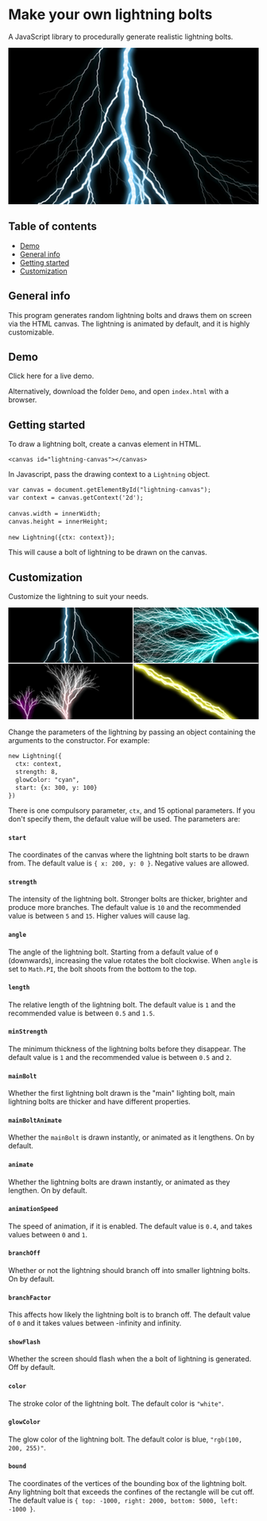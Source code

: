 # Make your own lightning bolts
A JavaScript library to procedurally generate realistic lightning bolts.

<img src="Pictures/lightning_demo.jpg">

## Table of contents
* [Demo](#demo)
* [General info](#general-info)
* [Getting started](#getting-started)
* [Customization](#customization)

## General info

This program generates random lightning bolts and draws them on screen via the HTML canvas. The lightning is animated by default, and it is highly customizable.

## Demo
Click here for a live demo. 

Alternatively, download the folder `Demo`, and open `index.html` with a browser.

## Getting started

To draw a lightning bolt, create a canvas element in HTML.
```
<canvas id="lightning-canvas"></canvas>
```

In Javascript, pass the drawing context to a `Lightning` object.

```
var canvas = document.getElementById("lightning-canvas");
var context = canvas.getContext('2d');

canvas.width = innerWidth;
canvas.height = innerHeight;

new Lightning({ctx: context});
```
This will cause a bolt of lightning to be drawn on the canvas.

## Customization

Customize the lightning to suit your needs.

<img src="Pictures/lightning_demo2.jpg">

Change the parameters of the lightning by passing an object containing the arguments to the constructor. For example:
```
new Lightning({
  ctx: context, 
  strength: 8, 
  glowColor: "cyan", 
  start: {x: 300, y: 100}
})
```
There is one compulsory parameter, `ctx`, and 15 optional parameters. If you don't specify them, the default value will be used. The parameters are:

#### `start`

The coordinates of the canvas where the lightning bolt starts to be drawn from. The default value is `{ x: 200, y: 0 }`. Negative values are allowed.

#### `strength`

The intensity of the lightning bolt. Stronger bolts are thicker, brighter and produce more branches. The default value is `10` and the recommended value is between `5` and `15`. Higher values will cause lag.

#### `angle`

The angle of the lightning bolt. Starting from a default value of `0` (downwards), increasing the value rotates the bolt clockwise. When `angle` is set to `Math.PI`, the bolt shoots from the bottom to the top.

#### `length`

The relative length of the lightning bolt. The default value is `1` and the recommended value is between `0.5` and `1.5`.

#### `minStrength`

The minimum thickness of the lightning bolts before they disappear. The default value is `1` and the recommended value is between `0.5` and `2`.

#### `mainBolt`

Whether the first lightning bolt drawn is the "main" lighting bolt, main lightning bolts are thicker and have different properties.

#### `mainBoltAnimate`

Whether the `mainBolt` is drawn instantly, or animated as it lengthens. On by default.

#### `animate`

Whether the lightning bolts are drawn instantly, or animated as they lengthen. On by default.

#### `animationSpeed`

The speed of animation, if it is enabled. The default value is `0.4`, and takes values between `0` and `1`.

#### `branchOff`

Whether or not the lightning should branch off into smaller lightning bolts. On by default.

#### `branchFactor`

This affects how likely the lightning bolt is to branch off. The default value of `0` and it takes values between -infinity and infinity.

#### `showFlash`

Whether the screen should flash when the a bolt of lightning is generated. Off by default.

#### `color`

The stroke color of the lightning bolt. The default color is `"white"`.

#### `glowColor`

The glow color of the lightning bolt. The default color is blue, `"rgb(100, 200, 255)"`.

#### `bound`

The coordinates of the vertices of the bounding box of the lightning bolt. Any lightning bolt that exceeds the confines of the rectangle will be cut off. The default value is `{ top: -1000, right: 2000, bottom: 5000, left: -1000 }`.

